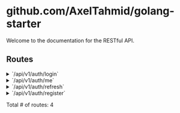 # github.com/AxelTahmid/golang-starter

Welcome to the documentation for the RESTful API.

## Routes

<details>
<summary>`/api/v1/auth/login`</summary>

- [RealIP](https:///go/pkg/mod/github.com/go-chi/chi/v5@v5.1.0/middleware/realip.go#L31)
- [RequestID](https:///go/pkg/mod/github.com/go-chi/chi/v5@v5.1.0/middleware/request_id.go#L67)
- [github.com/AxelTahmid/golang-starter/api.(*Server).routes.Logger.func2](https:///app/api/middlewares/logger.go#L12)
- [Recovery](https:///app/api/middlewares/recover.go#L14)
- [nrolled/secure.(*Secure).Handler-fm](https://<autogenerated>#L1)
- [Json](https:///app/api/middlewares/json.go#L5)
- [github.com/AxelTahmid/golang-starter/api.(*Server).routes.Heartbeat.func3](https:///go/pkg/mod/github.com/go-chi/chi/v5@v5.1.0/middleware/heartbeat.go#L13)
- **/api/v1**
	- **/auth**
		- **/login**
			- _POST_
				- [xelTahmid/golang-starter/domain/auth.AuthHandler.login-fm](https://<autogenerated>#L1)

</details>
<details>
<summary>`/api/v1/auth/me`</summary>

- [RealIP](https:///go/pkg/mod/github.com/go-chi/chi/v5@v5.1.0/middleware/realip.go#L31)
- [RequestID](https:///go/pkg/mod/github.com/go-chi/chi/v5@v5.1.0/middleware/request_id.go#L67)
- [github.com/AxelTahmid/golang-starter/api.(*Server).routes.Logger.func2](https:///app/api/middlewares/logger.go#L12)
- [Recovery](https:///app/api/middlewares/recover.go#L14)
- [nrolled/secure.(*Secure).Handler-fm](https://<autogenerated>#L1)
- [Json](https:///app/api/middlewares/json.go#L5)
- [github.com/AxelTahmid/golang-starter/api.(*Server).routes.Heartbeat.func3](https:///go/pkg/mod/github.com/go-chi/chi/v5@v5.1.0/middleware/heartbeat.go#L13)
- **/api/v1**
	- **/auth**
		- **/me**
			- _GET_
				- [Authenticated](https:///app/api/middlewares/authenticate.go#L13)
				- [xelTahmid/golang-starter/domain/auth.AuthHandler.me-fm](https://<autogenerated>#L1)

</details>
<details>
<summary>`/api/v1/auth/refresh`</summary>

- [RealIP](https:///go/pkg/mod/github.com/go-chi/chi/v5@v5.1.0/middleware/realip.go#L31)
- [RequestID](https:///go/pkg/mod/github.com/go-chi/chi/v5@v5.1.0/middleware/request_id.go#L67)
- [github.com/AxelTahmid/golang-starter/api.(*Server).routes.Logger.func2](https:///app/api/middlewares/logger.go#L12)
- [Recovery](https:///app/api/middlewares/recover.go#L14)
- [nrolled/secure.(*Secure).Handler-fm](https://<autogenerated>#L1)
- [Json](https:///app/api/middlewares/json.go#L5)
- [github.com/AxelTahmid/golang-starter/api.(*Server).routes.Heartbeat.func3](https:///go/pkg/mod/github.com/go-chi/chi/v5@v5.1.0/middleware/heartbeat.go#L13)
- **/api/v1**
	- **/auth**
		- **/refresh**
			- _POST_
				- [AuthenticatedRefreshToken](https:///app/api/middlewares/authenticate.go#L68)
				- [xelTahmid/golang-starter/domain/auth.AuthHandler.refresh-fm](https://<autogenerated>#L1)

</details>
<details>
<summary>`/api/v1/auth/register`</summary>

- [RealIP](https:///go/pkg/mod/github.com/go-chi/chi/v5@v5.1.0/middleware/realip.go#L31)
- [RequestID](https:///go/pkg/mod/github.com/go-chi/chi/v5@v5.1.0/middleware/request_id.go#L67)
- [github.com/AxelTahmid/golang-starter/api.(*Server).routes.Logger.func2](https:///app/api/middlewares/logger.go#L12)
- [Recovery](https:///app/api/middlewares/recover.go#L14)
- [nrolled/secure.(*Secure).Handler-fm](https://<autogenerated>#L1)
- [Json](https:///app/api/middlewares/json.go#L5)
- [github.com/AxelTahmid/golang-starter/api.(*Server).routes.Heartbeat.func3](https:///go/pkg/mod/github.com/go-chi/chi/v5@v5.1.0/middleware/heartbeat.go#L13)
- **/api/v1**
	- **/auth**
		- **/register**
			- _POST_
				- [xelTahmid/golang-starter/domain/auth.AuthHandler.register-fm](https://<autogenerated>#L1)

</details>

Total # of routes: 4
